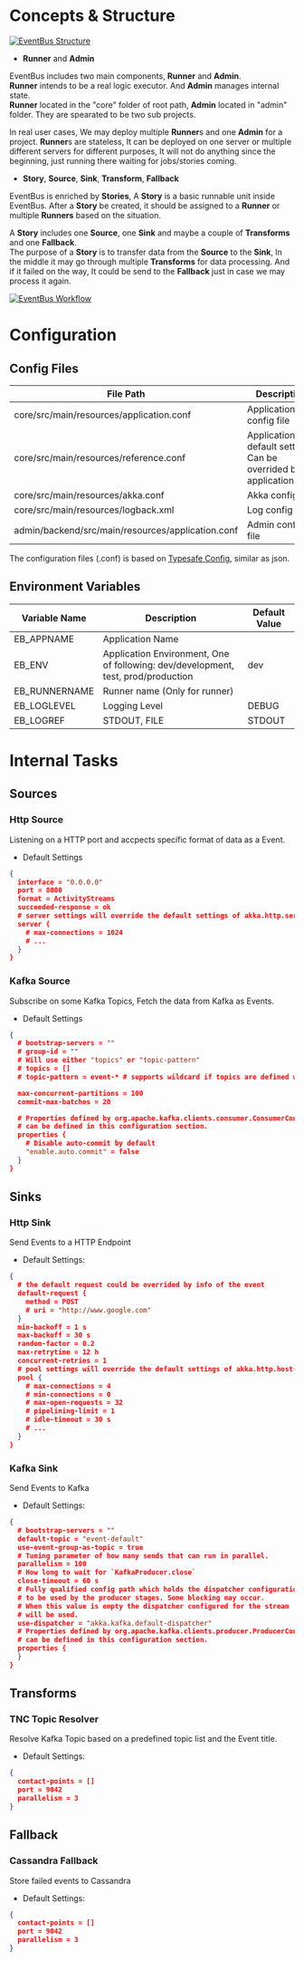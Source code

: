 # Concepts & Structure

<a href="../assets/structure_of_eventbus.png" target="_blank">![EventBus Structure](assets/structure_of_eventbus.png)</a>

- **Runner** and **Admin**  

EventBus includes two main components, **Runner** and **Admin**.  
**Runner** intends to be a real logic executor. And **Admin** manages internal state.  
**Runner** located in the "core" folder of root path, **Admin** located in "admin" folder. They are spearated to be two sub projects.  

In real user cases, We may deploy multiple **Runner**s and one **Admin** for a project. **Runner**s are stateless, It can be deployed on one server or multiple different servers for different purposes, It will not do anything since the beginning, just running there waiting for jobs/stories coming.

- **Story**, **Source**, **Sink**, **Transform**, **Fallback**

EventBus is enriched by **Stories**, A **Story** is a basic runnable unit inside EventBus. After a **Story** be created, it should be assigned to a **Runner** or multiple **Runners** based on the situation.

A **Story** includes one **Source**, one **Sink** and maybe a couple of **Transforms** and one **Fallback**.  
The purpose of a **Story** is to transfer data from the **Source** to the **Sink**, In the middle it may go through multiple **Transforms** for data processing. And if it failed on the way, It could be send to the **Fallback** just in case we may process it again.

<a href="assets/event-bus-workflow.png" target="_blank">![EventBus Workflow](assets/event-bus-workflow.png)</a>


# Configuration

## Config Files

|File Path|Description|
|---------|-----------|
|core/src/main/resources/application.conf|Application config file|
|core/src/main/resources/reference.conf|Application default settings, Can be overrided by application.conf|
|core/src/main/resources/akka.conf|Akka config|
|core/src/main/resources/logback.xml|Log config|
|admin/backend/src/main/resources/application.conf|Admin config file|

The configuration files (.conf) is based on [Typesafe Config](https://github.com/typesafehub/config), similar as json.

## Environment Variables

|Variable Name|Description|Default Value|
|-------------|-----------|-------------|
|EB_APPNAME|Application Name||
|EB_ENV|Application Environment, One of following: dev/development, test, prod/production |dev|
|EB_RUNNERNAME|Runner name (Only for runner)||
|EB_LOGLEVEL|Logging Level|DEBUG|
|EB_LOGREF|STDOUT, FILE| STDOUT |

# Internal Tasks

## Sources

### Http Source

Listening on a HTTP port and accpects specific format of data as a Event.

- Default Settings

```json
{
  interface = "0.0.0.0"
  port = 8000
  format = ActivityStreams
  succeeded-response = ok
  # server settings will override the default settings of akka.http.server
  server {
    # max-connections = 1024
    # ...
  }
}
```

### Kafka Source

Subscribe on some Kafka Topics, Fetch the data from Kafka as Events.

- Default Settings

```json
{
  # bootstrap-servers = ""
  # group-id = ""
  # Will use either "topics" or "topic-pattern"
  # topics = []
  # topic-pattern = event-* # supports wildcard if topics are defined will use that one 

  max-concurrent-partitions = 100
  commit-max-batches = 20

  # Properties defined by org.apache.kafka.clients.consumer.ConsumerConfig
  # can be defined in this configuration section.
  properties {
    # Disable auto-commit by default
    "enable.auto.commit" = false
  }
}
```


## Sinks

### Http Sink

Send Events to a HTTP Endpoint

- Default Settings:

```json
{
  # the default request could be overrided by info of the event
  default-request {
    method = POST
    # uri = "http://www.google.com"
  }
  min-backoff = 1 s
  max-backoff = 30 s
  random-factor = 0.2
  max-retrytime = 12 h
  concurrent-retries = 1
  # pool settings will override the default settings of akka.http.host-connection-pool
  pool {
    # max-connections = 4
    # min-connections = 0
    # max-open-requests = 32
    # pipelining-limit = 1
    # idle-timeout = 30 s
    # ...
  }
}
```

### Kafka Sink

Send Events to Kafka

- Default Settings:

```json
{
  # bootstrap-servers = ""
  default-topic = "event-default"
  use-event-group-as-topic = true
  # Tuning parameter of how many sends that can run in parallel.
  parallelism = 100
  # How long to wait for `KafkaProducer.close`
  close-timeout = 60 s
  # Fully qualified config path which holds the dispatcher configuration
  # to be used by the producer stages. Some blocking may occur.
  # When this value is empty the dispatcher configured for the stream
  # will be used.
  use-dispatcher = "akka.kafka.default-dispatcher"
  # Properties defined by org.apache.kafka.clients.producer.ProducerConfig
  # can be defined in this configuration section.
  properties {
  }
}
```

## Transforms

### TNC Topic Resolver

Resolve Kafka Topic based on a predefined topic list and the Event title.

- Default Settings:

```json
{
  contact-points = []
  port = 9042
  parallelism = 3
}
```

## Fallback

### Cassandra Fallback

Store failed events to Cassandra

- Default Settings:

```json
{
  contact-points = []
  port = 9042
  parallelism = 3
}
```
